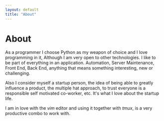 ```yaml
---
layout: default
title: "About"
---
```


# About

As a programmer I choose Python as my weapon of choice and I love programming in it, Although I am very open to other technologies. I like to be part of everything in an application. Automation, Server Maintenance, Front End, Back End, anything that means something interesting, new or challenging.

Also I consider myself a startup person, the idea of being able to greatly influence a product, the multiple hat approach, to trust everyone is a responsible self motivated co-worker, etc. It's what I love about the startup life.

I am in love with the _vim_ editor and using it together with _tmux_, is a very productive combo to work with.
